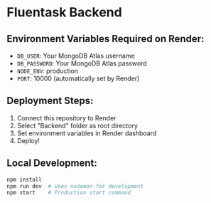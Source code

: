 # Fluentask Backend

## Environment Variables Required on Render:

- `DB_USER`: Your MongoDB Atlas username
- `DB_PASSWORD`: Your MongoDB Atlas password
- `NODE_ENV`: production
- `PORT`: 10000 (automatically set by Render)

## Deployment Steps:

1. Connect this repository to Render
2. Select "Backend" folder as root directory
3. Set environment variables in Render dashboard
4. Deploy!

## Local Development:

```bash
npm install
npm run dev  # Uses nodemon for development
npm start    # Production start command
```